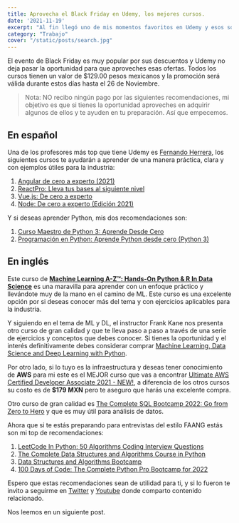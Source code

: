 ```yaml
---
title: Aprovecha el Black Friday en Udemy, los mejores cursos.
date: '2021-11-19'
excerpt: "Al fin llegó uno de mis momentos favoritos en Udemy y esos son sus descuentos de Black Friday, te dejo mis recomendaciones para que aproveches el descuento."
category: "Trabajo"
cover: "/static/posts/search.jpg"
---
```


El evento de Black Friday es muy popular por sus descuentos y Udemy no deja pasar la oportunidad para que aproveches esas ofertas. Todos los cursos tienen un valor de $129.00 pesos mexicanos y la promoción será válida durante estos días hasta el 26 de Noviembre.


> Nota: NO recibo ningún pago por las siguientes recomendaciones, mi objetivo es que si tienes la oportunidad aproveches en adquirir algunos de ellos y te ayuden en tu preparación. Así que empecemos.


## En español

Una de los profesores más top que tiene Udemy es [Fernando Herrera](https://www.twitter.com/Fernando_Her85), los siguientes cursos te ayudarán a aprender de una manera práctica, clara y con ejemplos útiles para la industria:

1. [Angular de cero a experto (2021)](https://www.udemy.com/course/angular-fernando-herrera/)
2. [ReactPro: Lleva tus bases al siguiente nivel](https://www.udemy.com/course/react-pro/)
3. [Vue.js: De cero a experto](https://www.udemy.com/course/vuejs-fh/)
4. [Node: De cero a experto (Edición 2021)](https://www.udemy.com/course/node-de-cero-a-experto/)


Y si deseas aprender Python, mis dos recomendaciones son:
1. [Curso Maestro de Python 3: Aprende Desde Cero](https://www.udemy.com/course/python-3-al-completo-desde-cero/)
2. [Programación en Python: Aprende Python desde cero (Python 3)](https://www.udemy.com/course/curso-completo-de-python-3/)



## En inglés

Este curso de [**Machine Learning A-Z™: Hands-On Python & R In Data Science**](https://www.udemy.com/course/machinelearning/) es una maravilla para aprender con un enfoque práctico y llevándote muy de la mano en el camino de ML. Este curso es una excelente opción por si deseas conocer más del tema y con ejercicios aplicables para la industria.

Y siguiendo en el tema de ML y DL, el instructor Frank Kane nos presenta otro curso de gran calidad y que te lleva paso a paso a través de una serie de ejercicios y conceptos que debes conocer. Si tienes la oportunidad y el interés definitivamente debes considerar comprar [Machine Learning, Data Science and Deep Learning with Python](https://www.udemy.com/course/data-science-and-machine-learning-with-python-hands-on/).

Por otro lado, si lo tuyo es la infraestructura y deseas tener conocimiento de **AWS** para mi este es el MEJOR curso que vas a encontrar [Ultimate AWS Certified Developer Associate 2021 - NEW!](https://www.udemy.com/course/aws-certified-developer-associate-dva-c01/), a diferencia de los otros cursos su costo es de **$179 MXN** pero te aseguro que harás una excelente compra.

Otro curso de gran calidad es [The Complete SQL Bootcamp 2022: Go from Zero to Hero](https://www.udemy.com/course/the-complete-sql-bootcamp/) y que es muy útil para análisis de datos. 

Ahora que si te estás preparando para entrevistas del estilo FAANG estás son mi top de recomendaciones:
1. [LeetCode In Python: 50 Algorithms Coding Interview Questions](https://www.udemy.com/course/leetcode-in-python-50-algorithms-coding-interview-questions/)
2. [The Complete Data Structures and Algorithms Course in Python](https://www.udemy.com/course/data-structures-and-algorithms-bootcamp-in-python/)
3. [Data Structures and Algorithms Bootcamp](https://www.udemy.com/course/data-structures-and-algorithms-bootcamp/)
4. [100 Days of Code: The Complete Python Pro Bootcamp for 2022](https://www.udemy.com/course/100-days-of-code/)


Espero que estas recomendaciones sean de utilidad para ti, y si lo fueron te invito a seguirme en [Twitter](https://www.twitter.com/silvercorp) y [Youtube](https://www.youtube.com/c/YesiD) donde comparto contenido relacionado. 

Nos leemos en un siguiente post.